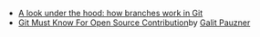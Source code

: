 * [A look under the hood: how branches work in Git](https://stackoverflow.blog/2021/04/05/a-look-under-the-hood-how-branches-work-in-git/)
* [Git Must Know For Open Source Contribution](https://pullrequestcommunityisrael.medium.com/git-must-know-for-open-source-contribution-20faafaba1a7)by [Galit Pauzner](https://www.linkedin.com/in/galit-pauzner-m1n4f9/)
